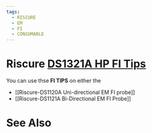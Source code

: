 ```yaml
---
tags:
  - RISCURE
  - EM
  - FI
  - CONSUMABLE
---
```


# Riscure [DS1321A HP FI Tips](https://www.keysight.com/us/en/product/DS1321A/high-precision-fault-injection-probe-tips.html)
You can use thse **FI TIPS** on either the
* [[Riscure-DS1120A Uni-directional EM FI probe]] 
* [[Riscure-DS1121A Bi-Directional EM FI Probe]]

# See Also

